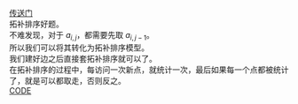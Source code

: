 [传送门](https://www.luogu.com.cn/problem/AT_abc216_d)        
拓补排序好题。      
不难发现，对于 $a_{i,j}$，都需要先取 $a_{i,j-1}$。        
所以我们可以将其转化为拓补排序模型。      
我们建好边之后直接套拓补排序就可以了。       
在拓补排序的过程中，每访问一次新点，就统计一次，最后如果每一个点都被统计了，就是可以都取走，否则反之。       
[CODE](https://www.luogu.com.cn/paste/t851xmvf)